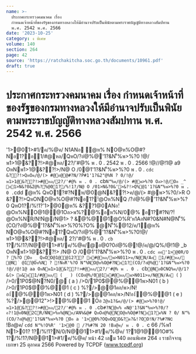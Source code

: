 ```yaml
---
name: >-
  ประกาศกระทรวงคมนาคม เรื่อง
  กำหนดเจ้าหน้าที่ของรัฐของกรมทางหลวงให้มีอำนาจปรับเป็นพินัยตามพระราชบัญญัติทางหลวงสัมปทาน
  พ.ศ. 2542 พ.ศ. 2566
date: '2023-10-25'
category: ง พิเศษ
volume: 140
section: 264
page: 42
source: 'https://ratchakitcha.soc.go.th/documents/10961.pdf'
draft: true
---
```


# ประกาศกระทรวงคมนาคม เรื่อง กำหนดเจ้าหน้าที่ของรัฐของกรมทางหลวงให้มีอำนาจปรับเป็นพินัยตามพระราชบัญญัติทางหลวงสัมปทาน พ.ศ. 2542 พ.ศ. 2566

'1>@01>#1/ค/%@ค/ N1ANอ ํ@ห% NO@ห%O@#?Nอ1?อ1/#@หล/QหO/?อํ@%@'1?&N'็%พ>%?0 !@/พ1>1@&??!>#@หล/2?/'#@% พ . 0 . 2542 พ . 0 . 2566 !@//@!1@ a9 OหNพ1>1@&??!>/N@ O /0@1'1?&N'็%พ>%?0 พ . 0 . `cdc &??!>QหOค/@/(> #@อ@@#?N/?P#1'1?&2"@%N ? 0/!@/พ1>1@&??!>#@หล/2?/'#@% พ . 0 . `cb` N'็%ค/@/(> #@พ>%?0 Oล>!@/Oอ _^ อ1>N&?0&2ํ@%?%@01?/%!1?/N@ O /01>N&?0&'>&?!>Q%@1'1?&N'็%พ>%?0 พ . 0 . `cdd ํ@ห% QหO1?#?Nห/@0@N&??!>ค/@/(> #@พ>%?0/>R O &??!>QหONO@ห%O@#?Nอ1?!ํ@Oห%NQ /?อํ@%@'1?&N'็%พ>%?0 QหO1?/%!1?'1>@0ํ@ห% &??1@0ANอ!ํ@Oห%NO@1@@1Oล>พ%?@%อห%N/0@% อ1?#?N/?!ํ@Oห%NR/N!Nํ@/N@1> ? &ํ@%@@1@O%R'ห1AอN#?0&N#N@N'็%(CO/?อํ@%@'1?&N'็%พ>%?0%?O% @N'็%@12/ค/1ํ@ห% NO@ห%O@#?Nอ1?QหO/?อํ@%@'1?&N'็%พ>%?0!@/พ1>1@&??!>#@หล/ 2?/'#@% พ . 0 . `cb` 1?/%!1?/N@@11>#1/ค/%@ค/@อ@0?0อํ@%@!@/ค/@/Q%/@!1@ _b OหNพ1>1@&??!> /N@ O /0@1'1?&N'็%พ>%?0 พ . 0 . `cdc ออ'1>@0R/O ? %?O Oอ _ QหOO@1@@12?? อ#@หล/พ>N011>ห/N@N/Aอ 1/#@หล/ @N ํ @1!ํ@Oห%N ? !NอR'%?O N'็%NO@ห%O@#?Nอ1?(CO/?อํ@%@'1?&N'็%พ>%?0 !@//@!1@ aa OหNพ1>1@&??!>#@หล/2?/'#@% พ . 0 . `cb` @Nอ0CNQ%ค/@/1?&(> อ&อ1/#@หล/ ( _ ) (COอํ@%/0@1อ#@หล/พ>N011>ห/N@N/Aอ ( ` ) />0/1P0$@N?N0/@ ( a ) />0/1P0$@ํ@%@@1พ>N01 ( b ) />0/1P0$@ํ@%@@1 ( c ) %?/>@@1คอ/พ>/N!อ1์ํ@%@@1พ>N01 ( d ) %?/>@@1คอ/พ>/N!อ1์ํ@%@@1 ( e ) %?/>@@12">!>ํ@%@@1 Oอ ` 2ํ@ห1?&ค/@/(> #@พ>%?0!@/พ1>1@&??!>#@หล/2?/'#@% พ . 0 . `cb` #?Nํ@ห% คN@'1?&N'็%พ>%?0/?อ?!1@อ0N@2CR/NN>%ห%@Nห/AN%&@# QหOอํ@%@NO@ห%O@#?Nอ1?ค%N ? 0/ N'็%(CO/?อํ@%@'1?&N'็%พ>%?0 Oอ a '1>@0%?OQหOQO&?ค?&!?OO!N/?%#?N `c !Bล@ค/ `cdd N'็%!O%R' '1>@0  /?%#?N 20 !Bล@ค/ พ . 0 . `c 66 /%พ1 N1>01? 1?/%!1?N/0/N@@11>#1/ค/%@ค/ 1?1@1@@1O#% 1?/%!1?/N@@11>#1/ค/%@ค/ หน้า 42 เลม 140 ตอนพิเศษ 264 ง ราชกิจจานุเบกษา 25 ตุลาคม 2566 Powered by TCPDF (www.tcpdf.org)
